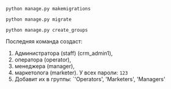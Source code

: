 `python manage.py makemigrations`

`python manage.py migrate`

`python manage.py create_groups` 

Последняя команда создаст:

1. Администратора (staff) (crm_admin1),
2. оператора (operator),
3. менеджера (manager),
4. маркетолога (marketer). У всех пароли: `123`
5. Добавит их в группы: `'Operators', 'Marketers', 'Managers'